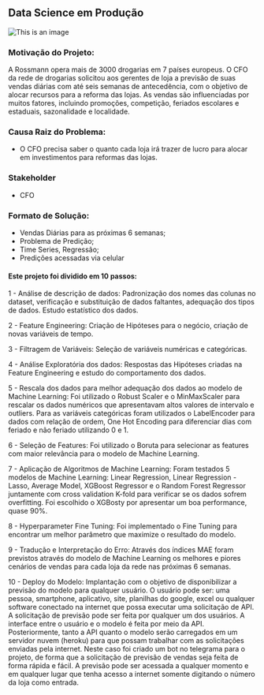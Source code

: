 ## Data Science em Produção
![This is an image](https://advancedinstitute.ai/wp-content/uploads/2019/04/regressao-1170x500.png)

### Motivação do Projeto:

A Rossmann opera mais de 3000 drogarias em 7 países europeus. O CFO da rede de drogarias solicitou aos gerentes de loja a previsão de suas vendas diárias com até seis semanas de antecedência, com o objetivo de alocar recursos para a reforma das lojas. As vendas são influenciadas por muitos fatores, incluindo promoções, competição, feriados escolares e estaduais, sazonalidade e localidade. 

###  Causa Raiz do Problema:

-  O CFO precisa saber o quanto cada loja irá trazer de lucro para alocar em investimentos para reformas das lojas.

###  Stakeholder

- CFO

### Formato de Solução:

- Vendas Diárias para as próximas 6 semanas;
- Problema de Predição;
- Time Series, Regressão;
- Predições acessadas via celular 

#### Este projeto foi dividido em 10 passos: 

1 - Análise de descrição de dados: Padronização dos nomes das colunas no dataset, verificação e substituição de dados faltantes, adequação dos tipos de dados. Estudo estatístico dos dados.

2 - Feature Engineering: Criação de Hipóteses para o negócio, criação de novas variáveis de tempo.

3 - Filtragem de Variáveis: Seleção de variáveis numéricas e categóricas.

4 - Análise Exploratória dos dados: Respostas das Hipóteses criadas na Feature Engineering e estudo do comportamento dos dados.

5 - Rescala dos dados para melhor adequação dos dados ao modelo de Machine Learning: Foi utilizado o Robust Scaler e o MinMaxScaler para rescalar os dados numéricos que apresentavam altos valores de intervalo e outliers. Para as variáveis categóricas foram utilizados o LabelEncoder para dados com relação de ordem, One Hot Encoding para diferenciar dias com feriado e não feriado utilizando 0 e 1. 

6 - Seleção de Features: Foi utilizado o Boruta para selecionar as features com maior relevância para o modelo de Machine Learning.

7 - Aplicação de Algoritmos de Machine Learning: Foram testados 5 modelos de Machine Learning: Linear Regression, Linear Regression - Lasso, Average Model, XGBoost Regressor e o Random Forest Regressor juntamente com cross validation K-fold para verificar se os dados sofrem overfitting. Foi escolhido o XGBosty por apresentar um boa performance,  quase 90%.

8 - Hyperparameter Fine Tuning: Foi implementado o Fine Tuning para encontrar um melhor parâmetro que maximize o resultado do modelo.

9 - Tradução e Interpretação do Erro: Através dos índices MAE foram previstos através do modelo de Machine Learning os melhores e piores cenários de vendas para cada loja da rede nas próximas 6 semanas.

10 - Deploy do Modelo: Implantação com o objetivo de disponibilizar a previsão do modelo para qualquer usuário. O usuário pode ser: uma pessoa, smartphone, aplicativo, site, planilhas do google, excel ou qualquer software conectado na internet que possa executar uma solicitação de API. A solicitação de previsão pode ser feita por qualquer um dos usuários. A interface entre o usuário e o modelo é feita por meio da API. Posteriormente, tanto a API quanto o modelo serão carregados em um servidor nuvem (heroku) para que possam trabalhar com as solicitações enviadas pela internet. Neste caso foi criado um bot no telegrama para o projeto, de forma que a solicitação de previsão de vendas seja feita de forma rápida e fácil. A previsão pode ser acessada a qualquer momento e em qualquer lugar que tenha acesso a internet somente digitando o número da loja como entrada.

